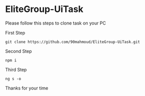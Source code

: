 # EliteGroup-UiTask

Please follow this steps to clone task on your PC
 
First Step

    git clone https://github.com/90mahmoud/EliteGroup-UiTask.git
    
Second Step

    npm i
    
Third Step

    ng s -o
    
    
Thanks for your time
